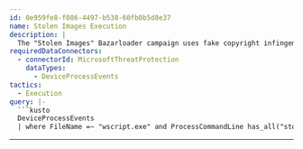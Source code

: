 ```yaml
---
id: 0e959fe8-f086-4497-b538-60fb0b5d8e37
name: Stolen Images Execution
description: |
  The "Stolen Images" Bazarloader campaign uses fake copyright infingement contact form emails and malicious files pretending to contain "stolen images" to trick users into downloading the malware.
requiredDataConnectors:
  - connectorId: MicrosoftThreatProtection
    dataTypes:
      - DeviceProcessEvents
tactics:
  - Execution
query: |-
  ```kusto
  DeviceProcessEvents
  | where FileName =~ "wscript.exe" and ProcessCommandLine has_all("stolen", "images")
  ```
---
```



